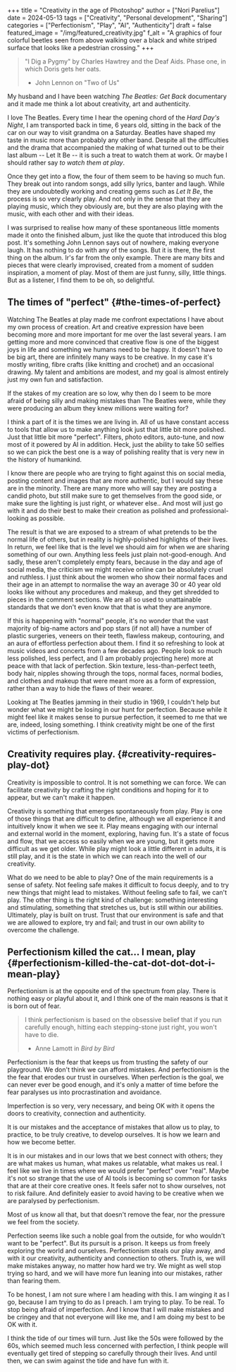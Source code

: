 +++
title = "Creativity in the age of Photoshop"
author = ["Nori Parelius"]
date = 2024-05-13
tags = ["Creativity", "Personal development", "Sharing"]
categories = ["Perfectionism", "Play", "AI", "Authenticity"]
draft = false
featured_image = "/img/featured_creativity.jpg"
f_alt = "A graphics of four colorful beetles seen from above walking over a black and white striped surface that looks like a pedestrian crossing."
+++

> "I Dig a Pygmy" by Charles Hawtrey and the Deaf Aids. Phase one, in which Doris gets her oats.
>
> -   John Lennon on "Two of Us"

My husband and I have been watching _The Beatles: Get Back_ documentary and it made me think a lot about creativity, art and authenticity.

I love The Beatles. Every time I hear the opening chord of the _Hard Day's Night_, I am transported back in time, 6 years old, sitting in the back of the car on our way to visit grandma on a Saturday. Beatles have shaped my taste in music more than probably any other band. Despite all the difficulties and the drama that accompanied the making of what turned out to be their last album -- Let It Be -- it is such a treat to watch them at work. Or maybe I should rather say _to watch them at play_.

Once they get into a flow, the four of them seem to be having so much fun. They break out into random songs, add silly lyrics, banter and laugh. While they are undoubtedly working and creating gems such as _Let It Be_, the process is so very clearly play. And not only in the sense that they are playing music, which they obviously are, but they are also playing with the music, with each other and with their ideas.

I was surprised to realise how many of these spontaneous little moments made it onto the finished album, just like the quote that introduced this blog post. It's something John Lennon says out of nowhere, making everyone laugh. It has nothing to do with any of the songs. But it is there, the first thing on the album. Ir's far from the only example. There are many bits and pieces that were clearly improvised, created from a moment of sudden inspiration, a moment of play. Most of them are just funny, silly, little things. But as a listener, I find them to be oh, so delightful.


## The times of "perfect" {#the-times-of-perfect}

Watching The Beatles at play made me confront expectations I have about my own process of creation. Art and creative expression have been becoming more and more important for me over the last several years. I am getting more and more convinced that creative flow is one of the biggest joys in life and something we humans need to be happy. It doesn't have to be big art, there are infinitely many ways to be creative. In my case it's mostly writing, fibre crafts (like knitting and crochet) and an occasional drawing. My talent and ambitions are modest, and my goal is almost entirely just my own fun and satisfaction.

If the stakes of my creation are so low, why then do I seem to be more afraid of being silly and making mistakes than The Beatles were, while they were producing an album they knew millions were waiting for?

I think a part of it is the times we are living in. All of us have constant access to tools that allow us to make anything look just that little bit more polished. Just that little bit more "perfect". Filters, photo editors, auto-tune, and now most of it powered by AI in addition. Heck, just the ability to take 50 selfies so we can pick the best one is a way of polishing reality that is very new in the history of humankind.

I know there are people who are trying to fight against this on social media, posting content and images that are more authentic, but I would say these are in the minority. There are many more who will say they are posting a candid photo, but still make sure to get themselves from the good side, or make sure the lighting is just right, or whatever else.. And most will just go with it and do their best to make their creation as polished and professional-looking as possible.

The result is that we are exposed to a stream of what pretends to be the normal life of others, but in reality is highly-polished highlights of their lives. In return, we feel like that is the level we should aim for when we are sharing something of our own. Anything less feels just plain not-good-enough. And sadly, these aren't completely empty fears, because in the day and age of social media, the criticism we might receive online can be absolutely cruel and ruthless. I just think about the women who show their normal faces and their age in an attempt to normalise the way an average 30 or 40 year old looks like without any procedures and makeup, and they get shredded to pieces in the comment sections. We are all so used to unattainable standards that we don't even know that that is what they are anymore.

If this is happening with "normal" people, it's no wonder that the vast majority of big-name actors and pop stars (if not all) have a number of plastic surgeries, veneers on their teeth, flawless makeup, contouring, and an aura of effortless perfection about them. I find it so refreshing to look at music videos and concerts from a few decades ago. People look so much less polished, less perfect, and (I am probably projecting here) more at peace with that lack of perfection. Skin texture, less-than-perfect teeth, body hair, nipples showing through the tops, normal faces, normal bodies, and clothes and makeup that were meant more as a form of expression, rather than a way to hide the flaws of their wearer.

Looking at The Beatles jamming in their studio in 1969, I couldn't help but wonder what we might be losing in our hunt for perfection.  Because while it might feel like it makes sense to pursue perfection, it seemed to me that we are, indeed, losing something. I think creativity might be one of the first victims of perfectionism.


## Creativity requires play. {#creativity-requires-play-dot}

Creativity is impossible to control. It is not something we can force. We can facilitate creativity by crafting the right conditions and hoping for it to appear, but we can't make it happen.

Creativity is something that emerges spontaneously from play. Play is one of those things that are difficult to define, although we all experience it and intuitively know it when we see it. Play means engaging with our internal and external world in the moment, exploring, having fun. It's a state of focus and flow, that we access so easily when we are young, but it gets more difficult as we get older. While play might look a little different in adults, it is still play, and it is the state in which we can reach into the well of our creativity.

What do we need to be able to play? One of the main requirements is a sense of safety. Not feeling safe makes it difficult to focus deeply, and to try new things that might lead to mistakes. Without feeling safe to fail, we can't play. The other thing is the right kind of challenge: something interesting and stimulating, something that stretches us, but is still within our abilities. Ultimately, play is built on trust. Trust that our environment is safe and that we are allowed to explore, try and fail; and trust in our own ability to overcome the challenge.


## Perfectionism killed the cat... I mean, play {#perfectionism-killed-the-cat-dot-dot-dot-i-mean-play}

Perfectionism is at the opposite end of the spectrum from play. There is nothing easy or playful about it, and I think one of the main reasons is that it is born out of fear.

> I think perfectionism is based on the obsessive belief that if you run carefully enough, hitting each stepping-stone just right, you won't have to die.
>
> -   Anne Lamott in _Bird by Bird_

Perfectionism is the fear that keeps us from trusting the safety of our playground. We don't think we can afford mistakes. And perfectionism is the the fear that erodes our trust in ourselves. When perfection is the goal, we can never ever be good enough, and it's only a matter of time before the fear paralyses us into procrastination and avoidance.

Imperfection is so very, very necessary, and being OK with it opens the doors to creativity, connection and authenticity.

It is our mistakes and the acceptance of mistakes that allow us to play, to practice, to be truly creative, to develop ourselves. It is how we learn and how we become better.

It is in our mistakes and in our lows that we best connect with others; they are what makes us human, what makes us relatable, what makes us real. I feel like we live in times where we would prefer "perfect" over "real". Maybe it's not so strange that the use of AI tools is becoming so common for tasks that are at their core creative ones. It feels safer not to show ourselves, not to risk failure. And definitely easier to avoid having to be creative when we are paralysed by perfectionism.

Most of us know all that, but that doesn't remove the fear, nor the pressure we feel from the society.

Perfection seems like such a noble goal from the outside, for who wouldn't want to be "perfect". But its pursuit is a prison. It keeps us from freely exploring the world and ourselves. Perfectionism steals our play away, and with it our creativity, authenticity and connection to others. Truth is, we will make mistakes anyway, no matter how hard we try. We might as well stop trying so hard, and we will have more fun leaning into our mistakes, rather than fearing them.

To be honest, I am not sure where I am heading with this. I am winging it as I go, because I am trying to do as I preach. I am trying to play. To be real. To stop being afraid of imperfection. And I know that I will make mistakes and be cringey and that not everyone will like me, and I am doing my best to be OK with it.

I think the tide of our times will turn. Just like the 50s were followed by the 60s, which seemed much less concerned with perfection, I think people will eventually get tired of stepping so carefully through their lives. And until then, we can swim against the tide and have fun with it.
